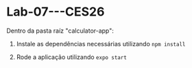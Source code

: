# Lab-07---CES26

Dentro da pasta raíz "calculator-app":
1) Instale as dependências necessárias utilizando `npm install`

2) Rode a aplicação utilizando `expo start`
